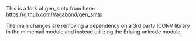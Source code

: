 This is a fork of gen_smtp from here: https://github.com/Vagabond/gen_smtp

The main changes are removing a dependency on a 3rd party ICONV library in the mimemail module and instead utilizing the Erlaing unicode module.

